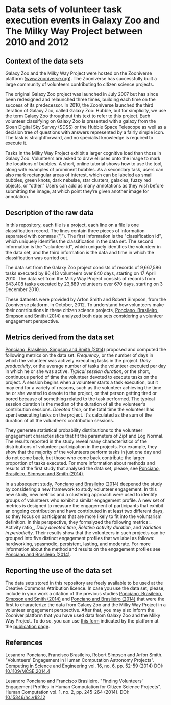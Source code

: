 # Data sets of volunteer task execution events in Galaxy Zoo and The Milky Way Project between 2010 and 2012

## Context of the data sets

Galaxy Zoo and the Milky Way Project were hosted on the Zooniverse platform (www.zooniverse.org). The Zooniverse has successfully built a large community of volunteers contributing to citizen science projects. 

The original Galaxy Zoo project was launched in July 2007 but has since been redesigned and relaunched three times, building each time on the success of its predecessor. In 2010, the Zooniverse launched the third iteration of Galaxy Zoo, called Galaxy Zoo: Hubble, but for simplicity, we use the term Galaxy Zoo throughout this text to refer to this project. Each volunteer classifying on Galaxy Zoo is presented with a galaxy from the Sloan Digital Sky Survey (SDSS) or the Hubble Space Telescope as well as a decision tree of questions with answers represented by a fairly simple icon. The task is straightforward, and no specialist knowledge is required to execute it. 

Tasks in the Milky Way Project exhibit a larger cognitive load than those in Galaxy Zoo. Volunteers are asked to draw ellipses onto the image to mark the locations of bubbles. A short, online tutorial shows how to use the tool, along with examples of prominent bubbles. As a secondary task, users can also mark rectangular areas of interest, which can be labeled as small bubbles, green knots, dark nebulae, star clusters, galaxies, fuzzy red objects, or “other.” Users can add as many annotations as they wish before submitting the image, at which point they’re given another image for annotation.


## Description of the raw data

In this repository, each file is a project, each line on a file is one classification record. The lines contain three pieces of information separated with commas (","). The first information is the "classification id", which uniquely identifies the classification in the data set. The second information is the "volunteer id", which uniquely identifies the volunteer in the data set, and the third information is the data and time in which the classification was carried out.

The data set from the Galaxy Zoo project consists of records of 9,667,586 tasks executed by 86,413 volunteers over 840 days, starting on 17 April 2010. The data set from the Milky Way Project consists of records from 643,408 tasks executed by 23,889 volunteers over 670 days, starting on 3 December 2010. 

These datasets were provided by Arfon Smith and Robert Simpson, from the Zooniverse platform, in October, 2012. To understand how volunteers make their contributions in these citizen science projects, [Ponciano, Brasileiro, Simpson and Smith (2014)](https://doi.org/10.1109/MCSE.2014.4) analyzed both data sets considering a volunteer engagement perspective. 


## Metrics derived from the data set

[Ponciano, Brasileiro, Simpson and Smith (2014)](https://doi.org/10.1109/MCSE.2014.4) proposed and computed the following metrics on the data set: _Frequency_, or the number of days in which the volunteer was actively executing tasks in the project. _Daily productivity_, or the average number of tasks the volunteer executed per day in which he or she was active. _Typical session duration_, or the short, continuous period of time the volunteer devoted to execute tasks on the project. A session begins when a volunteer starts a task execution, but it may end for a variety of reasons, such as the volunteer achieving the time he or she wanted to devote to the project, or that person getting tired or bored because of something related to the task performed. The typical session duration is the median of the duration of all the volunteer’s contribution sessions. _Devoted time_, or the total time the volunteer has spent executing tasks on the project. It's calculated as the sum of the duration of all the volunteer’s contribution sessions.

They generate statistical probability distributions to the volunteer engagement characteristics that fit the parameters of  Zipf and Log Normal. The results reported in the study reveal many characteristics of the distributions of volunteer participation in the projects. For example, they show that the majority of the volunteers perform tasks in just one day and do not come back, but those who come back contribute the larger proportion of tasks executed. For more information about methods and results of the first study that analysed the data set, please, see [Ponciano, Brasileiro, Simpson and Smith (2014)](https://doi.org/10.1109/MCSE.2014.4).

In a subsequent study, [Ponciano and Brasileiro (2014)](https://doi.org/10.15346/hc.v1i2.12) deepened the study by considering a new framework to study volunteer engagement. In this new study, new metrics and a clustering approach were used to identify groups of volunteers who exhibit a similar engagement profile. A new set of metrics is designed to measure the engagement of participants that exhibit an ongoing contribution and have contributed in at least two different days, so they focus on participants that are more likely to fit into the voluntarism definition. In this perspective, they formalyzed the following metrics:_ Activity ratio_, _Daily devoted time_, _Relative activity duration_, and _Variation in periodicity_. Their results show that the volunteers in such projects can be grouped into five distinct engagement profiles that we label as follows: hardworking, spasmodic, persistent, lasting, and moderate. For more information about the method and results on the engagement profiles see [Ponciano and Brasileiro (2014)](https://doi.org/10.15346/hc.v1i2.12).

## Reporting the use of the data set

The data sets stored in this repository are freely available to be used at the Creative Commons Attribution licence. In case you use the data set, please, include in your work a citation of the previous studies [Ponciano, Brasileiro, Simpson and Smith (2014)](https://doi.org/10.1109/MCSE.2014.4) and [Ponciano and Brasileiro (2014)](https://doi.org/10.15346/hc.v1i2.12) that were the first to characterize the data from Galaxy Zoo and the Milky Way Project in a volunteer engagement perspective. After that, you may also inform the Zooniver platform that you have used data from Galaxy Zoo and the Milky Way Project. To do so, you can use [this form](https://docs.google.com/forms/d/e/1FAIpQLSdbAKVT2tGs1WfBqWNrMekFE5lL4ZuMnWlwJuCuNM33QO2ZYg/viewform) indicated by the platform at the [publication page](https://www.zooniverse.org/about/publications).


## References

Lesandro Ponciano, Francisco Brasileiro, Robert Simpson and Arfon Smith. "Volunteers' Engagement in Human Computation Astronomy Projects". Computing in Science and Engineering  vol. 16, no. 6, pp. 52-59 (2014) DOI: [10.1109/MCSE.2014.4](https://doi.org/10.1109/MCSE.2014.4)

Lesandro Ponciano and Francisco Brasileiro. "Finding Volunteers' Engagement Profiles in Human Computation for Citizen Science Projects". Human Computation  vol. 1, no. 2, pp. 245-264  (2014). DOI: [10.15346/hc.v1i2.12](https://doi.org/10.15346/hc.v1i2.12)
